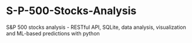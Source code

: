 # S-P-500-Stocks-Analysis
S&amp;P 500 stocks analysis - RESTful API, SQLite, data analysis, visualization and ML-based predictions with python
